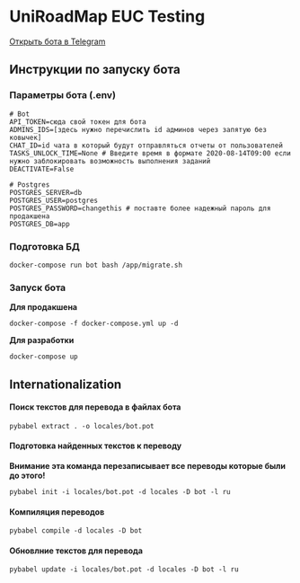 # UniRoadMap EUC Testing

[Открыть бота в Telegram](http://t.me/urm_eucti_bot)

## Инструкции по запуску бота
### Параметры бота (.env)
```.env
# Bot
API_TOKEN=сюда свой токен для бота
ADMINS_IDS=[здесь нужно перечислить id админов через запятую без ковычек]
CHAT_ID=id чата в который будут отправляться отчеты от пользователей
TASKS_UNLOCK_TIME=None # Введите время в формате 2020-08-14T09:00 если нужно заблокировать возможность выполнения заданий
DEACTIVATE=False

# Postgres
POSTGRES_SERVER=db
POSTGRES_USER=postgres
POSTGRES_PASSWORD=changethis # поставте более надежный пароль для продакшена
POSTGRES_DB=app
```
### Подготовка БД
```shell script
docker-compose run bot bash /app/migrate.sh
```
### Запуск бота
**Для продакшена**
```shell script
docker-compose -f docker-compose.yml up -d
```
**Для разработки**
```shell script
docker-compose up
```
## Internationalization
#### Поиск текстов для перевода в файлах бота
```shell script
pybabel extract . -o locales/bot.pot
```

#### Подготовка найденных текстов к переводу
**Внимание эта команда перезаписывает все переводы которые были до этого!**
```shell script
pybabel init -i locales/bot.pot -d locales -D bot -l ru
```

#### Компиляция переводов
```shell script
pybabel compile -d locales -D bot
```

#### Обновлние текстов для перевода
```shell script
pybabel update -i locales/bot.pot -d locales -D bot -l ru
```
